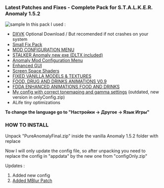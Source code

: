 ### Latest Patches and Fixes - Complete Pack for S.T.A.L.K.E.R. Anomaly 1.5.2
![sample](https://github.com/TheOldRustyCrown/cleananomaly/assets/13091768/3306a897-f1dc-4114-9bb5-d8e255af11e1)
In this pack I used :

- [DXVK](https://github.com/doitsujin/dxvk) Optional Download / But recomended if not crashes on your system
- [Small Fix Pack](https://www.moddb.com/mods/stalker-anomaly/addons/small-fixes-pack-for-anomaly-152)
- [MOD CONFIGURATION MENU](https://www.moddb.com/mods/stalker-anomaly/addons/anomaly-mod-configuration-menu)
- [STALKER Anomaly new exe (DLTX included)](https://github.com/themrdemonized/STALKER-Anomaly-modded-exes)
- [Anomaly Mod Configuration Menu](https://www.moddb.com/mods/stalker-anomaly/addons/anomaly-mod-configuration-menu)
- [Enhanced GUI](https://www.moddb.com/mods/stalker-anomaly/addons/enhanced-gu)
- [Screen Space Shaders](https://www.moddb.com/mods/stalker-anomaly/addons/screen-space-shaders)
- [FIXED VANILLA MODELS & TEXTURES](https://www.moddb.com/mods/stalker-anomaly/addons/fvm)
- [FOOD, DRUG AND DRINKS ANIMATIONS V0.9](https://www.moddb.com/mods/stalker-anomaly/addons/food-drug-and-drinks-animations-reuploaded)
- [FDDA ENHANCED ANIMATIONS FOOD AND DRINKS](https://www.moddb.com/mods/stalker-anomaly/addons/fdda-enhanced-animations-food-n-drinks)
- [My config with correct tonemaping and gamma settings](https://www.moddb.com/games/stalker-call-of-pripyat/addons/stalker-anomaly-finetuning-config-file) (outdated, new version in onlyConfig.zip)
- ALife tiny optimizations

**To change the language go to "Настройки -> Другое -> Язык Игры"**


### HOW TO INSTALL

Unpack "PureAnomalyFinal.zip" inside the vanilla Anomaly 1.5.2 folder with replace

Now I will only update the config file, so after unpacking you need to replace the config in "appdata" by the new one from "configOnly.zip"

Updates :

1. Added new config
2. [Added MBlur Patch](https://www.moddb.com/mods/stalker-anomaly/addons/enhanced-motion-blur)
